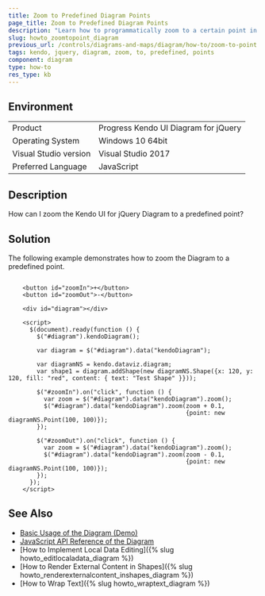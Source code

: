 ```yaml
---
title: Zoom to Predefined Diagram Points
page_title: Zoom to Predefined Diagram Points
description: "Learn how to programmatically zoom to a certain point in the Kendo UI Diagram."
slug: howto_zoomtopoint_diagram
previous_url: /controls/diagrams-and-maps/diagram/how-to/zoom-to-point
tags: kendo, jquery, diagram, zoom, to, predefined, points
component: diagram
type: how-to
res_type: kb
---
```


## Environment

<table>
 <tr>
  <td>Product</td>
  <td>Progress Kendo UI Diagram for jQuery</td>
 </tr>
 <tr>
  <td>Operating System</td>
  <td>Windows 10 64bit</td>
 </tr>
 <tr>
  <td>Visual Studio version</td>
  <td>Visual Studio 2017</td>
 </tr>
 <tr>
  <td>Preferred Language</td>
  <td>JavaScript</td>
 </tr>
</table>

## Description

How can I zoom the Kendo UI for jQuery Diagram to a predefined point?

## Solution

The following example demonstrates how to zoom the Diagram to a predefined point.

```dojo

    <button id="zoomIn">+</button>
    <button id="zoomOut">-</button>

    <div id="diagram"></div>

    <script>
      $(document).ready(function () {
        $("#diagram").kendoDiagram();

        var diagram = $("#diagram").data("kendoDiagram");

        var diagramNS = kendo.dataviz.diagram;
        var shape1 = diagram.addShape(new diagramNS.Shape({x: 120, y: 120, fill: "red", content: { text: "Test Shape" }}));

        $("#zoomIn").on("click", function () {
          var zoom = $("#diagram").data("kendoDiagram").zoom();
          $("#diagram").data("kendoDiagram").zoom(zoom + 0.1,
                                                  {point: new diagramNS.Point(100, 100)});
        });

        $("#zoomOut").on("click", function () {
          var zoom = $("#diagram").data("kendoDiagram").zoom();
          $("#diagram").data("kendoDiagram").zoom(zoom - 0.1,
                                                  {point: new diagramNS.Point(100, 100)});
        });
      });
    </script>

```

## See Also

* [Basic Usage of the Diagram (Demo)](https://demos.telerik.com/kendo-ui/diagram/index)
* [JavaScript API Reference of the Diagram](/api/javascript/dataviz/ui/diagram)
* [How to Implement Local Data Editing]({% slug howto_editlocaladata_diagram %})
* [How to Render External Content in Shapes]({% slug howto_renderexternalcontent_inshapes_diagram %})
* [How to Wrap Text]({% slug howto_wraptext_diagram %})
